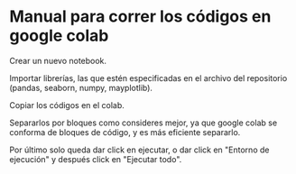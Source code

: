 # Manual para correr los códigos en google colab
Crear un nuevo notebook.

Importar librerías, las que estén especificadas en el archivo del repositorio (pandas, seaborn, numpy, mayplotlib).

Copiar los códigos en el colab.

Separarlos por bloques como consideres mejor, ya que google colab se conforma de bloques de código, y es más eficiente separarlo.

Por último solo queda dar click en ejecutar, o dar click en "Entorno de ejecución" y después click en "Ejecutar todo". 


